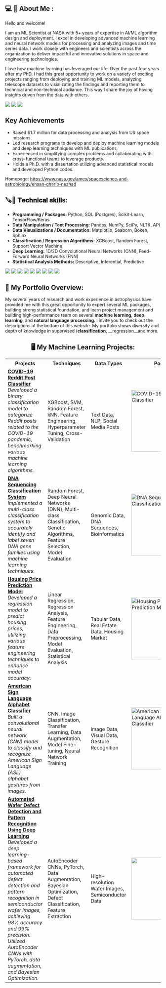 
<!--
**EhsanGharibNezhad/EhsanGharibNezhad** is a ✨ _special_ ✨ repository because its `README.md` (this file) appears on your GitHub profile.

Here are some ideas to get you started:


-->
 
<h2> 💻 💼 About Me : </h2>
Hello and welcome!

I am an ML Scientist at NASA with 5+ years of expertise in AI/ML algorithm design and deployment. I excel in developing advanced machine learning and neural network models for processing and analyzing images and time series data. I work closely with engineers and scientists across the organization to deliver impactful and innovative solutions in space and engineering technologies.

I love how machine learning has leveraged our life. Over the past four years after my PhD, I had this great opportunity to work on a variety of exciting projects ranging from deploying and training ML models, analyzing telescope datasets to visializating the findings and reporting them to technical and non-technical audiance. This way I share the joy of having insights driven from the data with others.  

[![](https://img.shields.io/badge/LinkedIn-0077B5?style=for-the-badge&logo=linkedin&logoColor=white)](https://www.linkedin.com/in/ehsan-gharib-nezhad/) 
[![](https://img.shields.io/badge/Twitter-1DA1F2?style=for-the-badge&logo=twitter&logoColor=white)](https://twitter.com/exoEhsan) 
[![](https://img.shields.io/badge/GitHub-100000?style=for-the-badge&logo=github&logoColor=white)](https://github.com/EhsanGharibNezhad?tab=repositories) 
<!--
[![]()](https://twitter.com/exoEhsan) 
[![]()](https://twitter.com/exoEhsan) 
[![]()](https://twitter.com/exoEhsan) --->


## Key Achievements

   - Raised $1.7 million for data processing and analysis from US space missions.
   - Led research programs to develop and deploy machine learning models and deep learning techniques with ML publications
   - Experienced in simplifying complex problems and collaborating with cross-functional teams to leverage products.
   - Holds a Ph.D. with a dissertation utilizing advanced statistical models and developed Python codes.

Homepage: https://www.nasa.gov/ames/spacescience-and-astrobiology/ehsan-gharib-nezhad

<h2>🪚🔧 𝐓𝐞𝐜𝐡𝐧𝐢𝐜𝐚𝐥 𝐬𝐤𝐢𝐥𝐥s:</h2>

   - **Programming / Packages:** Python, SQL (Postgres), Scikit-Learn, TensorFlow/Keras
   - **Data Manipulation / Text Processing:** Pandas, NumPy, SciPy, NLTK, API
   - **Data Visualizations / Documentation:** Matplotlib, Seaborn, Bokeh, Sphinx
   - **Classification / Regression Algorithms:** XGBoost, Random Forest, Support Vector Machine
   - **Deep Learning:** 1D/2D Convolutional Neural Networks (CNN), Feed-Forward Neural Networks (FNN)
   - **Statistical Analysis Methods:** Descriptive, Inferential, Predictive




  [![](https://img.shields.io/badge/Python-FFD43B?style=for-the-badge&logo=python&logoColor=darkgreen)](https://www.python.org)
  [![](https://img.shields.io/badge/SQL-00000F?style=for-the-badge&logo=mysql&logoColor=white)](https://www.sql.com)
  [![](https://img.shields.io/badge/scikit_learn-F7931E?style=for-the-badge&logo=scikit-learn&logoColor=white)](https://scikit-learn.org/stable/)
  [![](https://img.shields.io/badge/TensorFlow-FF6F00?style=for-the-badge&logo=TensorFlow&logoColor=white)](https://www.tensorflow.org)
  [![](https://img.shields.io/badge/Keras-D00000?style=for-the-badge&logo=Keras&logoColor=white)](https://keras.io)
  [![](https://img.shields.io/badge/conda-342B029.svg?&style=for-the-badge&logo=anaconda&logoColor=white)](https://www.anaconda.com)
  [![](https://img.shields.io/badge/AWS-232F3E?style=for-the-badge&logo=amazonaws&logoColor=white)](https://aws.amazon.com)
  [![](https://img.shields.io/badge/SageMaker-F2C300?style=for-the-badge&logo=amazonaws&logoColor=white)](https://aws.amazon.com/sagemaker/)
  [![](https://img.shields.io/badge/OpenCV-5C3EE8?style=for-the-badge&logo=opencv&logoColor=white)](https://opencv.org)



## 💼 My Portfolio Overview:
My several years of research and work experience in astrophysics have provided me with this great opportunity to expert several ML packages, building strong statistical foundation, and learn project management and building high-performance team on several __machine learning__, __deep learning__, and  __natural language processing__. I invite you to check out the descriptions at the bottom of this website. My portfolio shows diversity and depth of knowledge in supervised (__classification__, __regression__and more.


<h2 align="center"> 🖥 My Machine Learning Projects: </h2> 

<table>
  <tr>
    <th>Projects</th>
    <th>Techniques</th>
    <th>Data Types</th>
    <th>Poster</th>
  </tr>
  <tr>
    <td>
      <a href="https://github.com/EhsanGharibNezhad/Reddit_pandemic_Covid_NLP"><strong>COVID-19 Reddit Post Classifier</strong></a><br>
      <em>Developed a binary classification model to categorize Reddit posts related to the COVID-19 pandemic, benchmarking various machine learning algorithms.</em>
    </td>
    <td>XGBoost, SVM, Random Forest, kNN, Feature Engineering, Hyperparameter Tuning, Cross-Validation</td>
    <td>Text Data, NLP, Social Media Posts</td>
    <td><img src="https://www.cnet.com/a/img/resize/f02a9f6e90e5c39347a2b44fb01e11f8a7656663/hub/2020/12/15/999f6acd-77f2-4bdf-9ac3-38c9335eecdf/gettyimages-1209519819.jpg?auto=webp&fit=crop&height=675&width=1200" alt="COVID-19 Reddit Post Classifier" width="200"></td>
  </tr>
  <tr>
    <td>
      <a href="https://github.com/EhsanGharibNezhad/DNA_Sequencing_Using_Machine_Learning_Algorithms"><strong>DNA Sequencing Classification System</strong></a><br>
      <em>Implemented a multi-class classification system to accurately identify and label seven DNA gene families using machine learning techniques.</em>
    </td>
    <td>Random Forest, Deep Neural Networks (DNN), Multi-class Classification, Genetic Algorithms, Feature Selection, Model Evaluation</td>
    <td>Genomic Data, DNA Sequences, Bioinformatics</td>
    <td><img src="https://biocorecrg.github.io/CRG_Bioinformatics_for_Biologists_2021/pics/dna_title.jpg" alt="DNA Sequencing Classification System" width="200"></td>
  </tr>
  <tr>
    <td>
      <a href="https://github.com/EhsanGharibNezhad/Prediction-of-the-Housing-Price-Using-Machine-Learning-Tools"><strong>Housing Price Prediction Model</strong></a><br>
      <em>Developed a regression model to predict housing prices, utilizing various feature engineering techniques to enhance model accuracy.</em>
    </td>
    <td>Linear Regression, Regression Analysis, Feature Engineering, Data Preprocessing, Model Evaluation, Statistical Analysis</td>
    <td>Tabular Data, Real Estate Data, Housing Market</td>
    <td><img src="https://www.forbes.com/advisor/wp-content/uploads/2022/04/housing_crash.jpg" alt="Housing Price Prediction Model" width="200"></td>
  </tr>
  <tr>
    <td>
      <a href="https://github.com/EhsanGharibNezhad/ASL_alphabet_cnn_model_for_GA"><strong>American Sign Language Alphabet Classifier</strong></a><br>
      <em>Built a convolutional neural network (CNN) model to classify and recognize American Sign Language (ASL) alphabet gestures from images.</em>
    </td>
    <td>CNN, Image Classification, Transfer Learning, Data Augmentation, Model Fine-tuning, Neural Network Training</td>
    <td>Image Data, Visual Data, Gesture Recognition</td>
    <td><img src="https://media.springernature.com/lw685/springer-static/image/art%3A10.1007%2Fs00521-019-04691-y/MediaObjects/521_2019_4691_Fig1_HTML.png" alt="American Sign Language Alphabet Classifier" width="200">
    </td>
  </tr>

 <tr>
    <td>
      <a href="https://github.com/EhsanGharibNezhad/Wafer_Defect_Detection_Deep_Learning"><strong>Automated Wafer Defect Detection and Pattern Recognition Using Deep Learning</strong></a><br> <em>Developed a deep learning-based framework for automated defect detection and pattern recognition in semiconductor wafer images, achieving 98% accuracy and 93% precision. Utilized AutoEncoder CNNs with PyTorch, data augmentation, and Bayesian Optimization.</em> </td> <td>AutoEncoder CNNs, PyTorch, Data Augmentation, Bayesian Optimization, Defect Classification, Feature Extraction</td> <td>High-resolution Wafer Images, Semiconductor Data</td> <td><img src="https://www.cognex.com/library/media/industry/electronics-products/semiconductor-wafer-inspection.jpg?sc_lang=en&h=250&w=350&la=en&hash=83FE10BC686AD852783D376BCE955DC3" width="200"></td> </tr> 
 
</table>






